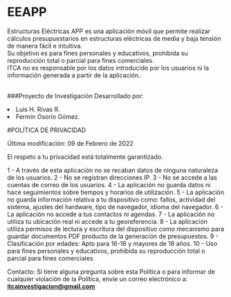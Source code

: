 
<h1>EEAPP</h1>
Estructuras Eléctricas APP es una aplicación móvil que permite realizar cálculos presupuestarios en estructuras eléctricas de media y baja tensión de manera fácil e intuitiva.<br>
Su objetivo es para fines personales y educativos, prohibida su reproducción total o parcial para fines comerciales.<br>
ITCA no es responsable por los datos introducido por los usuarios ni la información generada a partir de la aplicación..<br><br>

###Proyecto de Investigación Desarrollado por:<br>
<li>Luis H. Rivas R.</li>
<li>Fermin Osorio Gómez.</li>

#POLÍTICA DE PRIVACIDAD

Última modificación: 09 de Febrero de 2022

El respeto a tu privacidad está totalmente garantizado.

1 - A través de esta aplicación no se recaban datos de ninguna naturaleza de los usuarios.
2 - No se registran direcciones IP.
3 - No se accede a las cuentas de correo de los usuarios.
4 - La aplicación no guarda datos ni hace seguimientos sobre tiempos y horarios de utilización.
5 - La aplicación no guarda información relativa a tu dispositivo como: fallos, actividad del sistema, ajustes del hardware, tipo de navegador, idioma del navegador.
6 - La aplicación no accede a tus contactos ni agendas.
7 - La aplicación no utiliza tu ubicación real ni accede a tu georeferencia.
8 - La aplicación utiliza permisos de lectura y escritura del dispositivo como mecanismo para guardar documentos PDF producto de la generación de presupuestos.
9 - Clasificación por edades: Apto para 16-18 y mayores de 18 años.
10 - Uso para fines personales y educativos, prohibida su reproducción total o parcial para fines comerciales.

Contacto:
Si tiene alguna pregunta sobre esta Política o para informar de cualquier violación de la Política, envíe un correo electrónico a: **itcainvestigacion@gmail.com**
